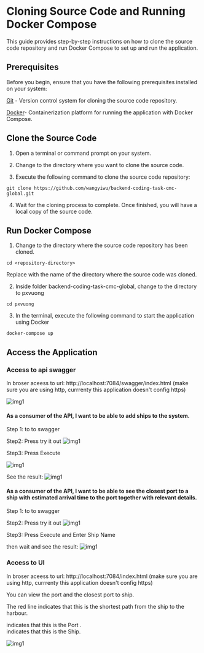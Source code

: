 # Cloning Source Code and Running Docker Compose
This guide provides step-by-step instructions on how to clone the source code repository and run Docker Compose to set up and run the application.

## Prerequisites

Before you begin, ensure that you have the following prerequisites installed on your system:

[Git](https://git-scm.com/) - Version control system for cloning the source code repository.

[Docker](https://www.docker.com/)- Containerization platform for running the application with Docker Compose.

## Clone the Source Code

1. Open a terminal or command prompt on your system.

2. Change to the directory where you want to clone the source code.

3. Execute the following command to clone the source code repository:

```
git clone https://github.com/wangyiwu/backend-coding-task-cmc-global.git
```


4. Wait for the cloning process to complete. Once finished, you will have a local copy of the source code.

## Run Docker Compose

1. Change to the directory where the source code repository has been cloned.

```
cd <repository-directory>
```

Replace <repository-directory> with the name of the directory where the source code was cloned.

2. Inside folder backend-coding-task-cmc-global, change to the directory to pxvuong

```
cd pxvuong
```

3. In the terminal, execute the following command to start the application using Docker 
```
docker-compose up
```

## Access the Application


### Access to api swagger

In broser aceess to url: http://localhost:7084/swagger/index.html (make sure you are using http, currrenty this application doesn't config https)

![img1](https://i.imgur.com/iG5537Y.png)

#### As a consumer of the API, I want to be able to add ships to the system.

Step 1: to to swagger

Step2: Press try it out
![img1](https://i.imgur.com/FqDhfIC.png)

Step3: Press Execute

![img1](https://i.imgur.com/XpgZifP.png)

See the result:
![img1](https://i.imgur.com/HsAPNLG.png)


#### As a consumer of the API, I want to be able to see the closest port to a ship with estimated arrival time to the port together with relevant details.


Step 1: to to swagger

Step2: Press try it out
![img1](https://i.imgur.com/sJA5i72.png)

Step3: Press Execute and Enter Ship Name

then wait and see the result:
![img1](https://i.imgur.com/iWW1NXR.png)



### Access to UI

In broser aceess to url: http://localhost:7084/index.html   (make sure you are using http, currrenty this application doesn't config https)

You can view the port and the closest port to ship.



<html>

<link rel="stylesheet" href="https://cdnjs.cloudflare.com/ajax/libs/font-awesome/5.15.3/css/all.min.css">

The red line indicates that this is the shortest path from the ship to the harbour.
<div>
<i class="fas fa-anchor"></i> indicates that this is the Port . </br>
<i style="" class="fas fa-ship"></i> indicates that this is the Ship.
</div>

</html>

![img1](https://i.imgur.com/TGIGdEm.png)